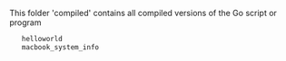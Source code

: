 This folder 'compiled' contains all compiled versions of the Go script or program

```bash
   helloworld
   macbook_system_info
